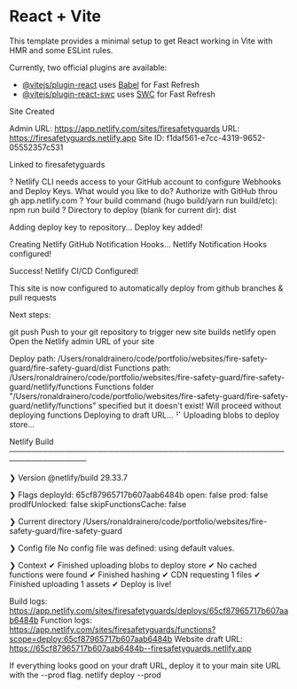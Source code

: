 # React + Vite

This template provides a minimal setup to get React working in Vite with HMR and some ESLint rules.

Currently, two official plugins are available:

- [@vitejs/plugin-react](https://github.com/vitejs/vite-plugin-react/blob/main/packages/plugin-react/README.md) uses [Babel](https://babeljs.io/) for Fast Refresh
- [@vitejs/plugin-react-swc](https://github.com/vitejs/vite-plugin-react-swc) uses [SWC](https://swc.rs/) for Fast Refresh


Site Created

Admin URL: https://app.netlify.com/sites/firesafetyguards
URL:       https://firesafetyguards.netlify.app
Site ID:   f1daf561-e7cc-4319-9652-05552357c531

Linked to firesafetyguards


? Netlify CLI needs access to your GitHub account to configure Webhooks and Deploy Keys. What would you like to do? Authorize with GitHub throu
gh app.netlify.com
? Your build command (hugo build/yarn run build/etc): npm run build
? Directory to deploy (blank for current dir): dist

Adding deploy key to repository...
Deploy key added!

Creating Netlify GitHub Notification Hooks...
Netlify Notification Hooks configured!

Success! Netlify CI/CD Configured!

This site is now configured to automatically deploy from github branches & pull requests

Next steps:

  git push       Push to your git repository to trigger new site builds
  netlify open   Open the Netlify admin URL of your site
  
Deploy path:    /Users/ronaldrainero/code/portfolio/websites/fire-safety-guard/fire-safety-guard/dist
Functions path: /Users/ronaldrainero/code/portfolio/websites/fire-safety-guard/fire-safety-guard/netlify/functions
Functions folder "/Users/ronaldrainero/code/portfolio/websites/fire-safety-guard/fire-safety-guard/netlify/functions" specified but it doesn't exist! Will proceed without deploying functions
Deploying to draft URL...
⠋ Uploading blobs to deploy store...

Netlify Build                                                 
────────────────────────────────────────────────────────────────

❯ Version
  @netlify/build 29.33.7

❯ Flags
  deployId: 65cf87965717b607aab6484b
  open: false
  prod: false
  prodIfUnlocked: false
  skipFunctionsCache: false

❯ Current directory
  /Users/ronaldrainero/code/portfolio/websites/fire-safety-guard/fire-safety-guard

❯ Config file
  No config file was defined: using default values.

❯ Context
✔ Finished uploading blobs to deploy store
✔ No cached functions were found
✔ Finished hashing 
✔ CDN requesting 1 files
✔ Finished uploading 1 assets
✔ Deploy is live!

Build logs:        https://app.netlify.com/sites/firesafetyguards/deploys/65cf87965717b607aab6484b
Function logs:     https://app.netlify.com/sites/firesafetyguards/functions?scope=deploy:65cf87965717b607aab6484b
Website draft URL: https://65cf87965717b607aab6484b--firesafetyguards.netlify.app

If everything looks good on your draft URL, deploy it to your main site URL with the --prod flag.
netlify deploy --prod